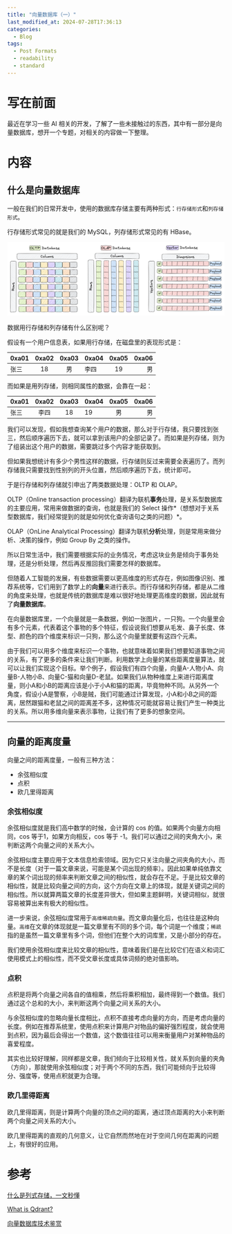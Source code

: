```yaml
---
title: "向量数据库（一）"
last_modified_at: 2024-07-28T17:36:13
categories:
  - Blog
tags:
  - Post Formats
  - readability
  - standard
---
```


# 写在前面

最近在学习一些 AI 相关的开发，了解了一些未接触过的东西，其中有一部分是向量数据库，想开一个专题，对相关的内容做一下整理。

# 内容

## 什么是向量数据库

一般在我们的日常开发中，使用的数据库存储主要有两种形式：`行存储形式`和`列存储形式`。

行存储形式常见的就是我们的 MySQL，列存储形式常见的有 HBase。

![图来自 qdrant 官网](https://raw.githubusercontent.com/ramonpzg/mlops-sydney-2023/main/images/databases.png)

数据用行存储和列存储有什么区别呢？

假设有一个用户信息表，如果用行存储，在磁盘里的表现形式是：

| 0xa01 | 0xa02 | 0xa03 | 0xa04 | 0xa05 | 0xa06 |
|:------|:-----:|:-----:|:------|:-----:|------:|
| 张三    |  18   |   男   | 李四    |  19   |     男 |

而如果是用列存储，则相同属性的数据，会靠在一起：

| 0xa01 | 0xa02 | 0xa03 | 0xa04 | 0xa05 | 0xa06 |
|:------|:-----:|:-----:|:------|:-----:|------:|
| 张三    |  李四   |   18   | 19    |  男   |     男 |

我们可以发现，假如我想查询某个用户的数据，那么对于行存储，我只要找到张三，然后顺序遍历下去，就可以拿到该用户的全部记录了。而如果是列存储，则为了组装出这个用户的数据，需要跳过多个内容才能获取到。

但如果我想统计有多少个男性这样的数据，行存储则反过来需要全表遍历了。而列存储我只需要找到性别列的开头位置，然后顺序遍历下去，统计即可。

于是行存储和列存储就引申出了两类数据处理：OLTP 和 OLAP。

OLTP（Online transaction processing）翻译为联机**事务**处理，是关系型数据库的主要应用，常用来做数据的查询，也就是我们的 Select 操作*（想想对于关系型数据库，我们经常提到的就是如何优化查询语句之类的问题）*。

OLAP（OnLine Analytical Processing）翻译为联机**分析**处理，则是常用来做分析、决策的操作，例如 Group By 之类的操作。

所以日常生活中，我们需要根据实际的业务情况，考虑这块业务是倾向于事务处理，还是分析处理，然后再反推回我们需要怎样的数据库。

但随着人工智能的发展，有些数据需要以更高维度的形式存在，例如图像识别、推荐系统等，它们用到了数学上的**向量**来进行表示。而行存储和列存储，都是从二维的角度来处理，也就是传统的数据库是难以很好地处理更高维度的数据，因此就有了**向量数据库**。

在向量数据库里，一个向量就是一条数据，例如一张图片，一只狗。一个向量里会有多个元素，代表着这个事物的多个特征，假设说我们想要从毛发、鼻子长度、体型、颜色的四个维度来标识一只狗，那么这个向量里就要有这四个元素。

由于我们可以用多个维度来标识一个事物，也就意味着如果我们想要知道事物之间的关系，有了更多的条件来让我们判断。利用数学上向量的某些距离度量算法，就可以让我们实现这个目标。举个例子，假设我们有四个向量，向量A-人物小A、向量B-人物小B、向量C-猫和向量D-老鼠。如果我们从物种维度上来进行距离度量，则小A和小B的距离应该是小于小A和猫的距离，毕竟物种不同。从另外一个角度，假设小A是警察，小B是贼，我们可能通过计算发现，小A和小B之间的距离，居然跟猫和老鼠之间的距离差不多，这种情况可能就容易让我们产生一种类比的关系。所以用多维向量来表示事物，让我们有了更多的想象空间。

***

## 向量的距离度量

向量之间的距离度量，一般有三种方法：

*   余弦相似度
*   点积
*   欧几里得距离

### 余弦相似度

余弦相似度就是我们高中数学的时候，会计算的 cos 的值。如果两个向量方向相同，cos 等于1，如果方向相反，cos 等于 -1。我们可以通过之间的夹角大小，来判断这两个向量之间的关系大小。

余弦相似度主要应用于文本信息检索领域。因为它只关注向量之间夹角的大小，而不是长度（对于一篇文章来说，可能是某个词出现的频率）。因此如果单纯依靠文章的某个词出现的频率来判断文章之间的相似性，就会存在不足。于是比较文章的相似性，就是比较向量之间的方向，这个方向在文章上的体现，就是关键词之间的相似性。所以就算两篇文章的长度差异很大，但如果主题鲜明，关键词相似，就很容易被算出来有极大的相似性。

进一步来说，余弦相似度常用于`高维稀疏向量`。而文章向量化后，也往往是这种向量。`高维`在文章的体现就是一篇文章里有不同的多个词，每个词是一个维度；`稀疏`指的是虽然一篇文章里有多个词，但他们在整个大的词库里，又是小部分的存在。

我们使用余弦相似度来比较文章的相似性，意味着我们是在比较它们在语义和词汇使用模式上的相似性，而不受文章长度或具体词频的绝对值影响。

### 点积

点积是将两个向量之间各自的值相乘，然后将乘积相加，最终得到一个数值。我们通过这个总和的大小，来判断这两个向量之间关系的大小。

与余弦相似度的忽略向量长度相比，点积不直接考虑向量的方向，而是考虑向量的长度。例如在推荐系统里，使用点积来计算用户对物品的偏好强烈程度，就会使用到点积，因为最后会得出一个数值，这个数值往往可以用来衡量用户对某种物品的喜爱程度。

其实也比较好理解，同样都是文章，我们倾向于比较相关性，就关系到向量的夹角（方向），那就使用余弦相似度；对于两个不同的东西，我们可能倾向于比较得分、强度等，使用点积就更为合理。

### 欧几里得距离

欧几里得距离，则是计算两个向量的顶点之间的距离，通过顶点距离的大小来判断两个向量之间关系的大小。

欧几里得距离的直观的几何意义，让它自然而然地在对于空间几何在距离的问题上，有很好的应用。
# 参考

[什么是列式存储，一文秒懂](https://juejin.cn/post/6844904118872440840)

[What is Qdrant?]()

[向量数据库技术鉴赏](https://www.bilibili.com/video/BV11a4y1c7SW/?vd_source=9fc7a643a5c0eff9f3c64b94b2f89196)
